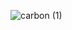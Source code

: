 ![carbon (1)](https://user-images.githubusercontent.com/66036885/149525725-6f7c7e8b-79c7-4ad1-921a-05ac3c53d194.png)

